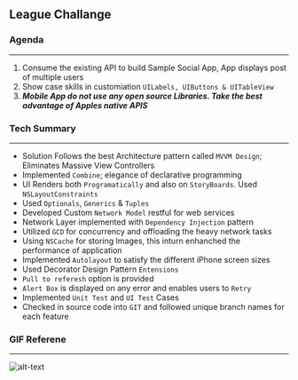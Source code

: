## League Challange

### Agenda
---
1. Consume the existing API to build Sample Social App, App displays post of multiple users 
2. Show case skills in customiation `UILabels, UIButtons & UITableView`
3. ***Mobile App do not use any open source Libraries. Take the best advantage of Apples native APIS***

### Tech Summary 
---
* Solution Follows the best Architecture pattern called `MVVM Design`; Eliminates Massive View Controllers
* Implemented `Combine`; elegance of declarative programming
* UI Renders both `Programatically` and also on `StoryBoards`. Used `NSLayoutConstraints`
* Used `Optionals`, `Generics` & `Tuples`
* Developed Custom `Network Model` restful for web services 
* Network Layer implemented with `Dependency Injection` pattern
* Utilized `GCD` for concurrency and offloading the heavy network tasks
* Using `NSCache` for storing Images, this inturn enhanched the performance of application
* Implemented `Autolayout` to satisfy the different iPhone screen sizes
* Used Decorator Design Pattern `Entensions`
* `Pull to referesh` option is provided
* `Alert Box` is displayed on any error and enables users to `Retry`
* Implemented `Unit Test` and `UI Test` Cases
* Checked in source code into `GIT` and followed unique branch names for each feature

### GIF Referene
---
![alt-text](https://github.com/nithinyell/League/blob/master/challange%20App%20flow.gif)

